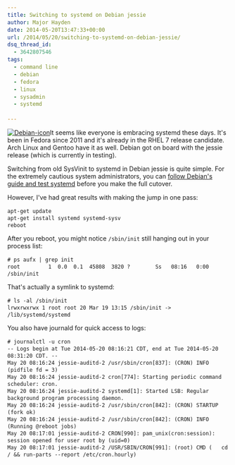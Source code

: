 ```yaml
---
title: Switching to systemd on Debian jessie
author: Major Hayden
date: 2014-05-20T13:47:33+00:00
url: /2014/05/20/switching-to-systemd-on-debian-jessie/
dsq_thread_id:
  - 3642807546
tags:
  - command line
  - debian
  - fedora
  - linux
  - sysadmin
  - systemd

---
```

[<img src="/wp-content/uploads/2014/05/Debian-icon.png" alt="Debian-icon" width="256" height="256" class="alignright size-full wp-image-4933" srcset="/wp-content/uploads/2014/05/Debian-icon.png 256w, /wp-content/uploads/2014/05/Debian-icon-150x150.png 150w" sizes="(max-width: 256px) 100vw, 256px" />][1]It seems like everyone is embracing systemd these days. It's been in Fedora since 2011 and it's already in the RHEL 7 release candidate. Arch Linux and Gentoo have it as well. Debian got on board with the jessie release (which is currently in testing).

Switching from old SysVinit to systemd in Debian jessie is quite simple. For the extremely cautious system administrators, you can [follow Debian's guide and test systemd][2] before you make the full cutover.

However, I've had great results with making the jump in one pass:

```
apt-get update
apt-get install systemd systemd-sysv
reboot
```


After you reboot, you might notice `/sbin/init` still hanging out in your process list:

```
# ps aufx | grep init
root         1  0.0  0.1  45808  3820 ?        Ss   08:16   0:00 /sbin/init
```


That's actually a symlink to systemd:

```
# ls -al /sbin/init
lrwxrwxrwx 1 root root 20 Mar 19 13:15 /sbin/init -> /lib/systemd/systemd
```


You also have journald for quick access to logs:

```
# journalctl -u cron
-- Logs begin at Tue 2014-05-20 08:16:21 CDT, end at Tue 2014-05-20 08:31:20 CDT. --
May 20 08:16:24 jessie-auditd-2 /usr/sbin/cron[837]: (CRON) INFO (pidfile fd = 3)
May 20 08:16:24 jessie-auditd-2 cron[774]: Starting periodic command scheduler: cron.
May 20 08:16:24 jessie-auditd-2 systemd[1]: Started LSB: Regular background program processing daemon.
May 20 08:16:24 jessie-auditd-2 /usr/sbin/cron[842]: (CRON) STARTUP (fork ok)
May 20 08:16:24 jessie-auditd-2 /usr/sbin/cron[842]: (CRON) INFO (Running @reboot jobs)
May 20 08:17:01 jessie-auditd-2 CRON[990]: pam_unix(cron:session): session opened for user root by (uid=0)
May 20 08:17:01 jessie-auditd-2 /USR/SBIN/CRON[991]: (root) CMD (   cd / && run-parts --report /etc/cron.hourly)
```


 [1]: /wp-content/uploads/2014/05/Debian-icon.png
 [2]: https://wiki.debian.org/systemd
